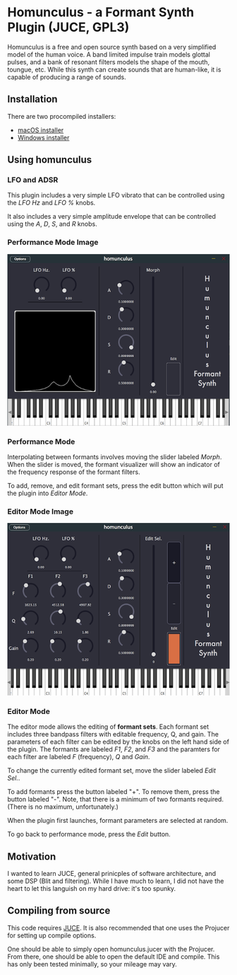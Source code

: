# Homunculus - a Formant Synth Plugin (JUCE, GPL3) #

Homunculus is a free and open source synth based on a very simplified model of the human voice. A band limited impulse train models glottal pulses, and a bank of resonant filters models the shape of the mouth, toungue, etc. While this synth can create sounds that are human-like, it is capable of producing a range of sounds.

## Installation ##

There are two procompiled installers:
- [macOS installer](https://github.com/tmroyal/homunculus/releases/download/v0.1.0/humunculus_0.1.0.dmg)
- [Windows installer](https://github.com/tmroyal/homunculus/releases/download/v0.1.0-beta/homunculus-0.1.0-windows.exe)

## Using homunculus ##

### LFO and ADSR

This plugin includes a very simple LFO vibrato that can be controlled using the *LFO Hz* and *LFO %* knobs.

It also includes a very simple amplitude envelope that can be controlled using the *A*, *D*, *S*, and *R* knobs.

### Performance Mode Image
![Homunculus performance mode](Documentation/homunculus_performance_mode.png)

### Performance Mode

Interpolating between formants involves moving the slider labeled *Morph*. When the slider is moved, the formant visualizer will show an indicator of the frequency response of the formant filters.

To add, remove, and edit formant sets, press the edit button which will put the plugin into *Editor Mode*.

### Editor Mode Image
![Homunculus editor mode](Documentation/homunculus_editor_mode.png)

### Editor Mode

The editor mode allows the editing of **formant sets**. Each formant set includes three bandpass filters with editable frequency, Q, and gain. The parameters of each filter can be edited by the knobs on the left hand side of the plugin. The formants are labeled *F1*, *F2*, and *F3* and the paramters for each filter are labeled *F* (frequency), *Q* and *Gain*.

To change the currently edited formant set, move the slider labeled *Edit Sel.*.

To add formants press the button labeled "+". To remove them, press the button labeled "-". Note, that there is a minimum of two formants required. (There is no maximum, unfortunately.)

When the plugin first launches, formant parameters are selected at random.

To go back to performance mode, press the *Edit* button.

## Motivation ##

I wanted to learn JUCE, general prinicples of software architecture, and some DSP (Blit and filtering). While I have much to learn, I did not have the heart to let this languish on my hard drive: it's too spunky.

## Compiling from source ##

This code requires [JUCE](https://shop.juce.com/get-juce). It is also recommended that one uses the Projucer for setting up compile options.

One should be able to simply open homunculus.jucer with the Projucer. From there, one should be able to open the default IDE and compile. This has only been tested minimally, so your mileage may vary.

